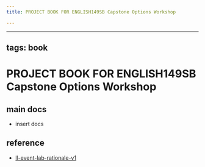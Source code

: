 ```yaml
---
title: PROJECT BOOK FOR ENGLISH149SB Capstone Options Workshop

---
```



---
tags: book
---

PROJECT BOOK FOR ENGLISH149SB Capstone Options Workshop
===

main docs
---

- insert docs

reference
---

- [ll-event-lab-rationale-v1](/AunryFEcRm6SG8qAbHAyIw)

